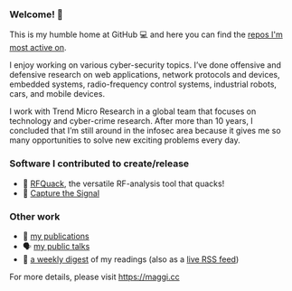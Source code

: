 ### Welcome! 🏡

This is my humble home at GitHub 💻 and here you can find the [repos I'm most active on](https://github.com/phretor?tab=repositories).

I enjoy working on various cyber-security topics. I’ve done offensive and defensive research on web applications, network protocols and devices, embedded systems, radio-frequency control systems, industrial robots, cars, and mobile devices.

I work with Trend Micro Research in a global team that focuses on technology and cyber-crime research. After more than 10 years, I concluded that I’m still around in the infosec area because it gives me so many opportunities to solve new exciting problems every day.

### Software I contributed to create/release

- 📡 [RFQuack](https://github.com/rfquack), the versatile RF-analysis tool that quacks! 
- 📶 [Capture the Signal](https://github.com/capturethesignal)

### Other work

- 📄 [my publications](https://maggi.cc/publications)
- 🗣 [my public talks](https://maggi.cc/talks)
- 💌 [a weekly digest](https://maggi.cc/cyberfacts) of my readings (also as a [live RSS feed](https://www.inoreader.com/stream/user/1004856625/tag/Cybersecurity%30Noteworthy))

For more details, please visit https://maggi.cc

